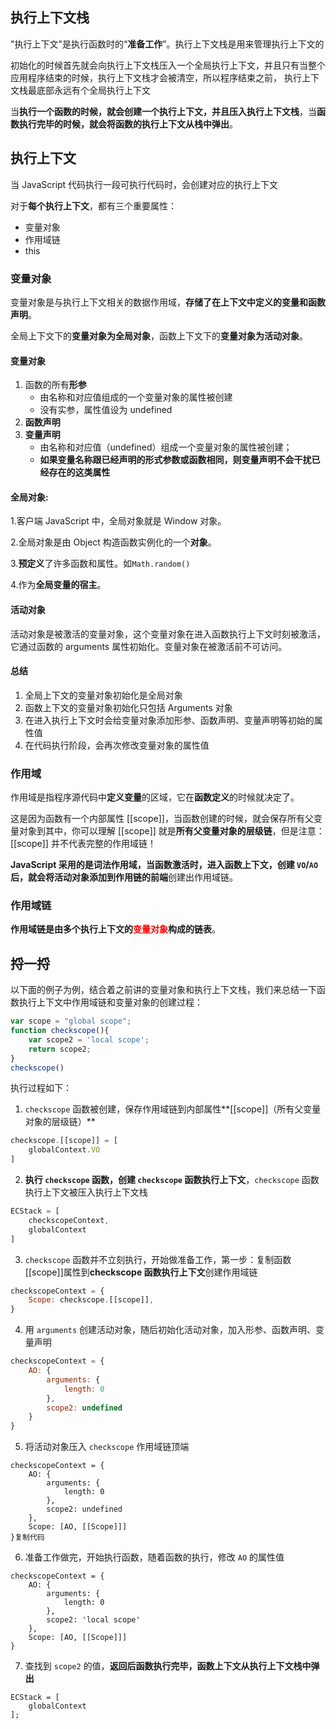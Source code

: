 ## 执行上下文栈

"执行上下文"是执行函数时的“**准备工作**”。执行上下文栈是用来管理执行上下文的

初始化的时候首先就会向执行上下文栈压入一个全局执行上下文，并且只有当整个应用程序结束的时候，执行上下文栈才会被清空，所以程序结束之前， 执行上下文栈最底部永远有个全局执行上下文

当**执行一个函数的时候，就会创建一个执行上下文，并且压入执行上下文栈**，当**函数执行完毕的时候，就会将函数的执行上下文从栈中弹出**。

## 执行上下文

当 JavaScript 代码执行一段可执行代码时，会创建对应的执行上下文

对于**每个执行上下文**，都有三个重要属性：

- 变量对象
- 作用域链
- this

### 变量对象

变量对象是与执行上下文相关的数据作用域，**存储了在上下文中定义的变量和函数声明**。

全局上下文下的**变量对象为全局对象**，函数上下文下的**变量对象为活动对象**。

#### 变量对象

1. 函数的所有**形参**
   - 由名称和对应值组成的一个变量对象的属性被创建
   - 没有实参，属性值设为 undefined
2. **函数声明**
3. **变量声明**
   - 由名称和对应值（undefined）组成一个变量对象的属性被创建；
   - **如果变量名称跟已经声明的形式参数或函数相同，则变量声明不会干扰已经存在的这类属性**

#### 全局对象:

1.客户端 JavaScript 中，全局对象就是 Window 对象。

2.全局对象是由 Object 构造函数实例化的一个**对象**。

3.**预定义**了许多函数和属性。如`Math.random()`

4.作为**全局变量的宿主**。

#### 活动对象

活动对象是被激活的变量对象，这个变量对象在进入函数执行上下文时刻被激活，它通过函数的 arguments 属性初始化。变量对象在被激活前不可访问。

#### 总结

1. 全局上下文的变量对象初始化是全局对象
2. 函数上下文的变量对象初始化只包括 Arguments 对象
3. 在进入执行上下文时会给变量对象添加形参、函数声明、变量声明等初始的属性值
4. 在代码执行阶段，会再次修改变量对象的属性值

### 作用域

作用域是指程序源代码中**定义变量**的区域，它在**函数定义**的时候就决定了。

这是因为函数有一个内部属性 [[scope]]，当函数创建的时候，就会保存所有父变量对象到其中，你可以理解 [[scope]] 就是**所有父变量对象的层级链**，但是注意：[[scope]] 并不代表完整的作用域链！

 **JavaScript 采用的是词法作用域，当函数激活时，进入函数上下文，**创建 `VO`/`AO` 后，就会将**活动对象添加到作用链的前端**创建出作用域链。

### 作用域链

**作用域链是由多个执行上下文的<font color='red'>变量对象</font>构成的链表**。

## 捋一捋

以下面的例子为例，结合着之前讲的变量对象和执行上下文栈，我们来总结一下函数执行上下文中作用域链和变量对象的创建过程：

```js
var scope = "global scope";
function checkscope(){
    var scope2 = 'local scope';
    return scope2;
}
checkscope()
```

执行过程如下：

1. `checkscope` 函数被创建，保存作用域链到内部属性**[[scope]]（所有父变量对象的层级链）**

```js
checkscope.[[scope]] = [
    globalContext.VO
]
```

2. **执行 `checkscope` 函数，创建 `checkscope` 函数执行上下文**，`checkscope` 函数执行上下文被压入执行上下文栈

```js
ECStack = [
    checkscopeContext,
    globalContext
]
```

3. `checkscope` 函数并不立刻执行，开始做准备工作，第一步：复制函数[[scope]]属性到**checkscope 函数执行上下文**创建作用域链

```js
checkscopeContext = {
    Scope: checkscope.[[scope]],
}
```

4. 用 `arguments` 创建活动对象，随后初始化活动对象，加入形参、函数声明、变量声明

```js
checkscopeContext = {
    AO: {
        arguments: {
            length: 0
        },
        scope2: undefined
    }
}
```

5. 将活动对象压入 `checkscope` 作用域链顶端

```
checkscopeContext = {
    AO: {
        arguments: {
            length: 0
        },
        scope2: undefined
    },
    Scope: [AO, [[Scope]]]
}复制代码
```

6. 准备工作做完，开始执行函数，随着函数的执行，修改 `AO` 的属性值

```
checkscopeContext = {
    AO: {
        arguments: {
            length: 0
        },
        scope2: 'local scope'
    },
    Scope: [AO, [[Scope]]]
}
```

7. 查找到 `scope2` 的值，**返回后函数执行完毕，函数上下文从执行上下文栈中弹出**

```
ECStack = [
    globalContext
];
```

